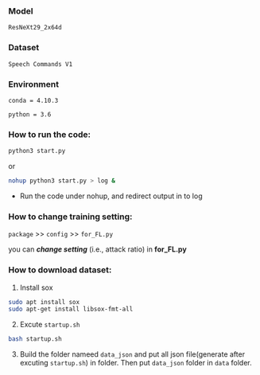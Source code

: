 ### Model
``ResNeXt29_2x64d``

### Dataset
``Speech Commands V1`` 

### Environment

``conda = 4.10.3``

``python = 3.6``

### How to run the code:

```bash
python3 start.py
```
or
```bash
nohup python3 start.py > log &
```
* Run the code under nohup, and redirect output in to log

### How to change training setting:

``package`` >> ``config`` >> ``for_FL.py``

you can ***change setting*** (i.e., attack ratio) in **for_FL.py**

### How to download dataset:

1. Install sox
```bash
sudo apt install sox
sudo apt-get install libsox-fmt-all
```
2. Excute ``startup.sh``
```bash
bash startup.sh
```
3. Build the folder nameed ``data_json`` and put all json file(generate after excuting ``startup.sh``) in folder. Then put ``data_json`` folder in ``data`` folder. 
